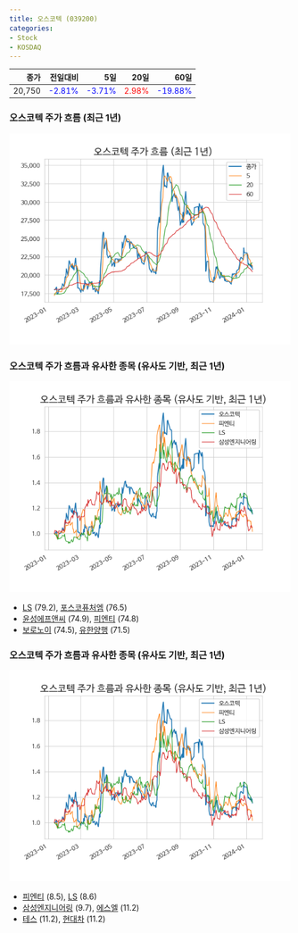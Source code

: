```yaml
---
title: 오스코텍 (039200)
categories:
- Stock
- KOSDAQ
---
```


|종가|전일대비|5일|20일|60일|
|---:|-------:|--:|---:|---:|
|20,750|<span style="color: blue">-2.81%</span>|<span style="color: blue">-3.71%</span>|<span style="color: red">2.98%</span>|<span style="color: blue">-19.88%</span>|

<!-- more -->
### 오스코텍 주가 흐름 (최근 1년)
![039200](/assets/images/stock/039200.png)


### 오스코텍 주가 흐름과 유사한 종목 (유사도 기반, 최근 1년)
![039200](/assets/images/stock/039200_sim.png)

- [LS](/006260/) (79.2), [포스코퓨처엠](/003670/) (76.5)
- [윤성에프앤씨](/372170/) (74.9), [피엔티](/137400/) (74.8)
- [보로노이](/310210/) (74.5), [유한양행](/000100/) (71.5)


### 오스코텍 주가 흐름과 유사한 종목 (유사도 기반, 최근 1년)
![039200](/assets/images/stock/039200_sim.png)

- [피엔티](/137400/) (8.5), [LS](/006260/) (8.6)
- [삼성엔지니어링](/028050/) (9.7), [에스엘](/005850/) (11.2)
- [테스](/095610/) (11.2), [현대차](/005380/) (11.2)